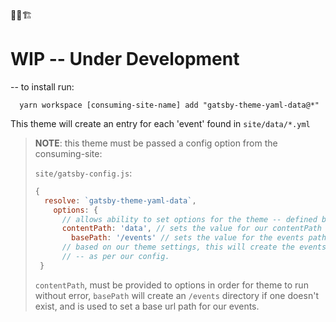 🚨🚧🏗

# WIP -- Under Development

-- to install run:

```shell
  yarn workspace [consuming-site-name] add "gatsby-theme-yaml-data@*"
```

This theme will create an entry for each 'event' found in `site/data/*.yml`

> **NOTE**:  this theme must be passed a config option from the consuming-site:
>
> `site/gatsby-config.js`:
>
> ```js
> {
>   resolve: `gatsby-theme-yaml-data`,
>     options: {
>       // allows ability to set options for the theme -- defined by the theme
>       contentPath: 'data', // sets the value for our contentPath
>         basePath: '/events' // sets the value for the events path
>       // based on our theme settings, this will create the events folder if it does not exist,
>       // -- as per our config.
>  }
> ```
>
> `contentPath`, must be provided to options in order for theme to run without error, `basePath` will create an `/events` directory if one doesn't exist, and is used to set a base url path for our events.
